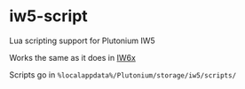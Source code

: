 # iw5-script

Lua scripting support for Plutonium IW5

Works the same as it does in [IW6x](https://github.com/XLabsProject/iw6x-client/wiki/Scripting)

Scripts go in `%localappdata%/Plutonium/storage/iw5/scripts/`
